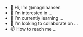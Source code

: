 - 👋 Hi, I’m @magnihansen
- 👀 I’m interested in ...
- 🌱 I’m currently learning ...
- 💞️ I’m looking to collaborate on ...
- 📫 How to reach me ...

<!---
magnihansen/magnihansen is a ✨ special ✨ repository because its `README.md` (this file) appears on your GitHub profile.
You can click the Preview link to take a look at your changes.
--->
